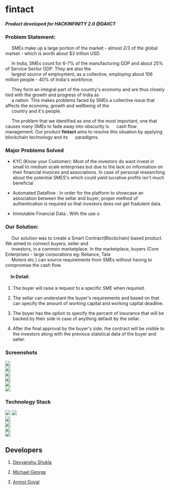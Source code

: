 # fintact

#### **_Product developed for HACKINFINITY 2.0 @DAIICT_**

### **Problem Statement:**

&nbsp;&nbsp;&nbsp;&nbsp; SMEs make up a large portion of the market - almost 2/3 of the global market - which is worth about \$3 trillion USD.<br/>

&nbsp;&nbsp;&nbsp;&nbsp; In India, SMEs count for 6-7% of the manufacturing GDP and about 25% of Service Sector GDP. They are also the<br/> &nbsp;&nbsp;&nbsp;&nbsp; largest source of employment, as a collective, employing about 106 million people - 40% of India's workforce.

&nbsp;&nbsp;&nbsp;&nbsp; They form an integral part of the country's economy and are thus closely tied with the growth and progress of India as<br/> &nbsp;&nbsp;&nbsp;&nbsp; a  nation. This makes problems faced by SMEs a collective issue that affects the economy, growth and wellbeing of the <br/> &nbsp;&nbsp;&nbsp;&nbsp; country and it's people.<br/>

&nbsp;&nbsp;&nbsp;&nbsp; The problem that we identified as one of the most important, one that causes many SMEs to fade away into obscurity is &nbsp;&nbsp;&nbsp;&nbsp; cash flow management. Our product **fintact** aims to resolve this situation by applying blockchain technology and its &nbsp;&nbsp;&nbsp;&nbsp; paradigms.

### Major Problems Solved 

 - KYC (Know your Customer): Most of the investors do want invest in small to medium scale enterprises but 
        due to the lack on information on their financial invoices and associations. In case of personal 
        researching about the potential SMES's which could yield lucrative profits isn't much beneficial  
 
 -  Automated Dataflow : In order for the platform to showcase an association between the sellar and buyer, proper method of authentication is required so that investors does not get fradulent data. 
 
 - Immutable Financial Data :  With the use o
### **Our Solution:**
&nbsp;&nbsp;&nbsp;&nbsp; Our solution was to create a Smart Contract(Blockchain) based product. We aimed to connect buyers, seller and<br/>
&nbsp;&nbsp;&nbsp;&nbsp; investors, in a common marketplace. In the marketplace, buyers (Core Enterprises - large corporations eg: Reliance, Tata<br/> &nbsp;&nbsp;&nbsp;&nbsp; Motors etc.) can source requirements from SMEs without having to compromise the cash flow.

#### &nbsp;&nbsp;&nbsp;&nbsp; In Detail:
1) The buyer will raise a request to a specific SME when required.<br/>

2)  The sellar can understant the buyer's requirements and  based on that can specify the amount of  working capital and working capital deadline. <br>

3) The buyer has the option to specify the percent of insurance that will be backed by their side in case of anything default by the sellar.

4) After the final approval by the buyer's side, the contract will be visible to the investors along with the previous statstical data of the buyer and seller. 
### **Screenshots**
![](https://github.com/Parizval/daiict/blob/master/static/img/screenshots/thumbnail_1.png)  
![](https://github.com/Parizval/daiict/blob/master/static/img/screenshots/thumbnail_2.png)  
![](https://github.com/Parizval/daiict/blob/master/static/img/screenshots/thumbnail_3.png)  
![](https://github.com/Parizval/daiict/blob/master/static/img/screenshots/thumbnail_4.png)  
![](https://github.com/Parizval/daiict/blob/master/static/img/screenshots/thumbnail_5.png)  
![](https://github.com/Parizval/daiict/blob/master/static/img/screenshots/thumbnail_6.png)  
  


### **Technology Stack**

![](https://github.com/Parizval/daiict/blob/master/static/img/python.png) 
![](https://github.com/Parizval/daiict/blob/master/static/img/javascript.png)  
![](https://github.com/Parizval/daiict/blob/master/static/img/browser.png)  
![](https://github.com/Parizval/daiict/blob/master/static/img/bootstrap.jpg)  
![](https://github.com/Parizval/daiict/blob/master/static/img/MongoDb.png)  
![](https://github.com/Parizval/daiict/blob/master/static/img/connection.png)

## **Developers**

1. [Devyanshu Shukla](https://github.com/Devyanshu)

2. [Michael George](https://github.com/mg4603)

3. [Anmol Goyal](https://github.com/Parizval)
